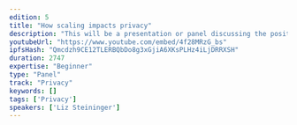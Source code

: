 ```yaml
---
edition: 5
title: "How scaling impacts privacy"
description: "This will be a presentation or panel discussing the positive and negative privacy consequences of scaling to mainstream use. By considering the data stored on blockchains, now, we can speculate about the use of it in the future and how it can be analyzed at scale. We will explore specific data types and common use cases, including data mining. The goal of this session is to help the community know how privacy will be impacted when cryptocurrency reaches mainstream use and explore the societal consequences of personal data collection and decentralization of systems."
youtubeUrl: "https://www.youtube.com/embed/4f28MRzG_bs"
ipfsHash: "Qmcdzh9CE12TLERBQbDo8g3xGjiA6XKsPLHz4iLjDRRXSH"
duration: 2747
expertise: "Beginner"
type: "Panel"
track: "Privacy"
keywords: []
tags: ['Privacy']
speakers: ['Liz Steininger']
---
```

